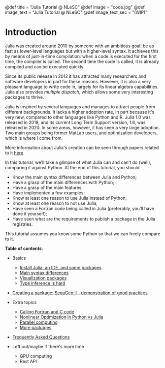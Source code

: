 @def title = "Julia Tutorial @ NLeSC"
@def image = "code.jpg"
@def image_text = "Julia Tutorial @ NLeSC"
@def image_text_sec = "(WIP)"

# Introduction

Julia was created around 2010 by someone with an ambitious goal: be as fast as lower-level languages but with a higher-level syntax. It achieves this by means of just-in-time compilation: when a code is executed for the first time, the compiler is called. The second time the code is called, it is already compiled and can be executed quickly.

Since its public release in 2012 it has attracted many researchers and software developers in part for these reasons.
However, it is also a very pleasant language to write code in, largely for its linear algebra capabilities.
Julia also provides _multiple dispatch_, which allows some very interesting packages to thrive.

Julia is inspired by several languages and manages to attract people from different backgrounds.
It lacks a higher adoption rate, in part because it's very new, compared to other languages like Python and R.
Julia 1.0 was released in 2018, and its current Long Term Support version, 1.6, was released in 2020.
In some areas, however, it has seen a very large adoption.
Two main groups being former MatLab users, and optimization developers, which is where I come from.

More information about Julia's creation can be seen through papers related to it [here](https://julialang.org/research/).

In this tutorial, we'll take a glimpse of what Julia can and can't do (well), comparing it against Python.
At the end of this tutorial, you should

- Know the main syntax differences between Julia and Python;
- Have a grasp of the main differences with Python;
- Have a grasp of the main features;
- Have implemented a few examples;
- Know at least one reason to use Julia instead of Python;
- Know at least one reason to not use Julia;
- Have seen a Fortran code being called in Julia (preferably, you'll have done it yourself);
- Have seen what are the requirements to publish a package in the Julia registries.
  
This tutorial assumes you know some Python so that we can freely compare to it.

**Table of contents**:

- Basics
  - [Install Julia, an IDE, and some packages](pages/basics/installation/)
  - [Main syntax differences](pages/basics/syntax/)
  - [Visualization packages](pages/basics/visualization/)
  - [Type inference is hard](pages/basics/type-inference/)
- [Creating a package: SequGen.jl - demonstration of good practices](pages/sequgen/)
- Extra topics
  - [Calling Fortran and C code](pages/extra/interoperability/)
  - [Nonlinear Optimization in Python vs Julia](pages/extra/optimization/)
  - [Parallel computing](pages/extra/parallel/)
  - [More packages](pages/extra/more-packages/)
- [Frequently Asked Questions](pages/faq.md)

- Left out/maybe if there's more time
  - GPU computing
  - Rest API
